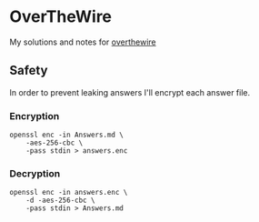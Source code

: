 # OverTheWire

My solutions and notes for [overthewire](http://overthewire.org/wargames/)

## Safety

In order to prevent leaking answers I'll encrypt each answer file.

### Encryption

```
openssl enc -in Answers.md \
    -aes-256-cbc \
    -pass stdin > answers.enc
```

### Decryption

```
openssl enc -in answers.enc \
    -d -aes-256-cbc \
    -pass stdin > Answers.md
```

